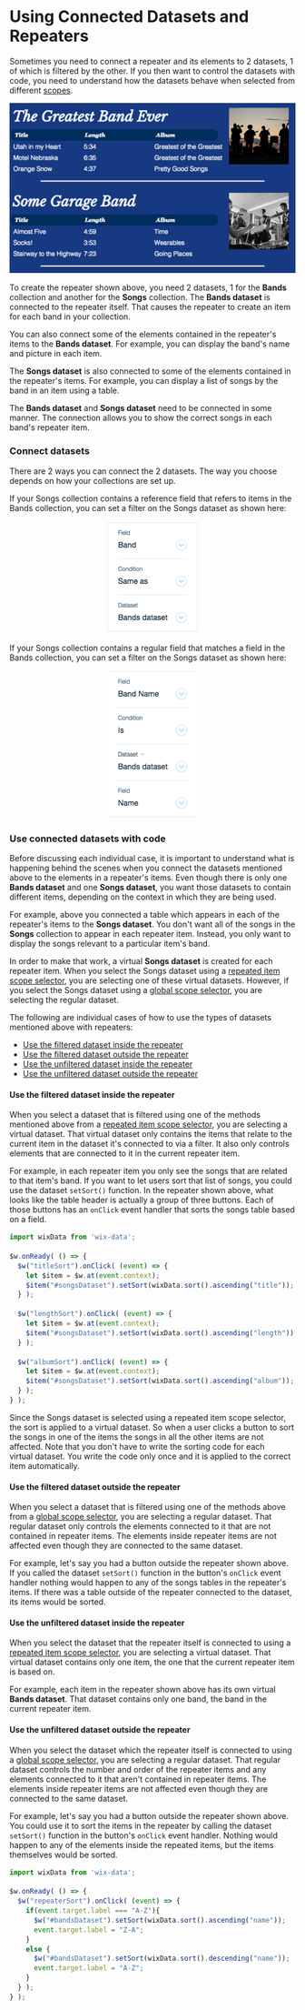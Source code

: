 # Using Connected Datasets and Repeaters



Sometimes you need to connect a repeater and its elements to 2 datasets, 1 of which is filtered by the other. If you then want to control the datasets with code, you need to understand how the datasets behave when selected from different [scopes](https://dev.wix.com/docs/velo/velo-only-apis/$w/repeater/selector-scope).


![Band Repeater Example](./images/bandImage.png)

</div>

To create the repeater shown above, you need 2 datasets, 1 for the **Bands** collection and another for the **Songs** collection. The **Bands dataset** is connected to the repeater itself. That causes the repeater to create an item for each band in your collection. 

You can also connect some of the elements contained in the repeater's items to the **Bands dataset**. For example, you can display the band's name and picture in each item. 

The **Songs dataset** is also connected to some of the elements contained in the repeater's items. For example, you can display a list of songs by the band in an item using a table.

The **Bands dataset** and **Songs dataset** need to be connected in some manner. The connection allows you to show the correct songs in each band's repeater item.

### Connect datasets

There are 2 ways you can connect the 2 datasets. The way you choose depends on how your collections are set up. 

If your Songs collection contains a reference field that refers to items in the Bands collection, you can set a filter on the Songs dataset as shown here:

<div style="text-align:center">

![song data](./images/songData.png)

</div>

If your Songs collection contains a regular field that matches a field in the Bands collection, you can set a filter on the Songs dataset as shown here:

<div style="text-align:center">

![song band](./images/songBand.png)

</div>

### Use connected datasets with code

Before discussing each individual case, it is important to understand what is happening behind the scenes when you connect the datasets mentioned above to the elements in a repeater's items. Even though there is only one **Bands dataset** and one **Songs dataset**, you want those datasets to contain different items, depending on the context in which they are being used. 

For example, above you connected a table which appears in each of the repeater's items to the **Songs dataset**. You don't want all of the songs in the **Songs** collection to appear in each repeater item. Instead, you only want to display the songs relevant to a particular item's band. 

In order to make that work, a virtual **Songs dataset** is created for each repeater item. When you select the Songs dataset using a [repeated item scope selector](https://dev.wix.com/docs/velo/velo-only-apis/$w/repeater/selector-scope#velo-only-apis_$w_repeater_repeated_item_scope), you are selecting one of these virtual datasets. However, if you select the Songs dataset using a [global scope selector](https://dev.wix.com/docs/velo/velo-only-apis/$w/repeater/selector-scope#velo-only-apis_$w_repeater_global_scope), you are selecting the regular dataset.  

The following are individual cases of how to use the types of datasets mentioned above with repeaters:

*   [Use the filtered dataset inside the repeater](#use-the-filtered-dataset-inside-the-repeater)
*   [Use the filtered dataset outside the repeater](#use-the-filtered-dataset-outside-the-repeater)
*   [Use the unfiltered dataset inside the repeater](#use-the-unfiltered-dataset-inside-the-repeater)
*   [Use the unfiltered dataset outside the repeater](#use-the-unfiltered-dataset-outside-the-repeater)

#### Use the filtered dataset inside the repeater

When you select a dataset that is filtered using one of the methods mentioned above from a [repeated item scope selector](https://dev.wix.com/docs/velo/velo-only-apis/$w/repeater/selector-scope#velo-only-apis_$w_repeater_repeated_item_scope), you are selecting a virtual dataset. That virtual dataset only contains the items that relate to the current item in the dataset it's connected to via a filter. It also only controls elements that are connected to it in the current repeater item.

For example, in each repeater item you only see the songs that are related to that item's band. If you want to let users sort that list of songs, you could use the dataset `setSort()` function. In the repeater shown above, what looks like the table header is actually a group of three buttons. Each of those buttons has an `onClick` event handler that sorts the songs table based on a field.

```javascript
import wixData from 'wix-data';

$w.onReady( () => {
  $w("titleSort").onClick( (event) => {
    let $item = $w.at(event.context);
    $item("#songsDataset").setSort(wixData.sort().ascending("title"));
  } );
    
  $w("lengthSort").onClick( (event) => {
    let $item = $w.at(event.context);
    $item("#songsDataset").setSort(wixData.sort().ascending("length"));
  } );
    
  $w("albumSort").onClick( (event) => {
    let $item = $w.at(event.context);
    $item("#songsDataset").setSort(wixData.sort().ascending("album"));
  } );
} );
```

Since the Songs dataset is selected using a repeated item scope selector, the sort is applied to a virtual dataset. So when a user clicks a button to sort the songs in one of the items the songs in all the other items are not affected. Note that you don't have to write the sorting code for each virtual dataset. You write the code only once and it is applied to the correct item automatically. 

#### Use the filtered dataset outside the repeater

When you select a dataset that is filtered using one of the methods above from a [global scope selector](https://dev.wix.com/docs/velo/velo-only-apis/$w/repeater/selector-scope#velo-only-apis_$w_repeater_global_scope), you are selecting a regular dataset. That regular dataset only controls the elements connected to it that are not contained in repeater items. The elements inside repeater items are not affected even though they are connected to the same dataset.

For example, let's say you had a button outside the repeater shown above. If you called the dataset `setSort()` function in the button's `onClick` event handler nothing would happen to any of the songs tables in the repeater's items. If there was a table outside of the repeater connected to the dataset, its items would be sorted.

#### Use the unfiltered dataset inside the repeater

When you select the dataset that the repeater itself is connected to using a [repeated item scope selector](https://dev.wix.com/docs/velo/velo-only-apis/$w/repeater/selector-scope#velo-only-apis_$w_repeater_repeated_item_scope), you are selecting a virtual dataset. That virtual dataset contains only one item, the one that the current repeater item is based on.

For example, each item in the repeater shown above has its own virtual **Bands dataset**. That dataset contains only one band, the band in the current repeater item.

#### Use the unfiltered dataset outside the repeater

When you select the dataset which the repeater itself is connected to using a [global scope selector](https://dev.wix.com/docs/velo/velo-only-apis/$w/repeater/selector-scope#velo-only-apis_$w_repeater_global_scope), you are selecting a regular dataset. That regular dataset controls the number and order of the repeater items and any elements connected to it that aren't contained in repeater items. The elements inside repeater items are not affected even though they are connected to the same dataset.

For example, let's say you had a button outside the repeater shown above. You could use it to sort the items in the repeater by calling the dataset `setSort()` function in the button's `onClick` event handler. Nothing would happen to any of the elements inside the repeated items, but the items themselves would be sorted.

```javascript
import wixData from 'wix-data';

$w.onReady( () => {
  $w("repeaterSort").onClick( (event) => {
    if(event.target.label === "A-Z"){
      $w("#bandsDataset").setSort(wixData.sort().ascending("name"));
      event.target.label = "Z-A";
    }
    else {
      $w("#bandsDataset").setSort(wixData.sort().descending("name"));
      event.target.label = "A-Z";
    }
  } );
} );  
```